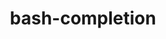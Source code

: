 ---
title: "bash-completion"
layout: cache
categories: [package, develop]
meta: {"compilers": ["gcc@11.4.0"], "num_specs": 1, "num_specs_by_stack": {"e4s": 1, "root": 1}, "oss": ["ubuntu22.04"], "platforms": ["linux"], "stacks": ["e4s", "root"], "targets": ["x86_64_v3"], "versions": ["2.12.0"]}
spec_details: [{"compiler": "gcc@11.4.0", "hash": "wap4f2mlhars6t76byip3hwvikcp6xwe", "os": "ubuntu22.04", "platform": "linux", "size": "-", "stacks": ["e4s", "root"], "target": "x86_64_v3", "variants": ["build_system=autotools"], "versions": ["2.12.0"]}]
---